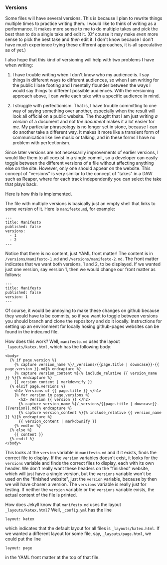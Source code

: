 ### Versions

Some files will have several versions.  This is because I plan to
rewrite things multiple times to practice writing them.  I would like
to think of writing as a performance.  It makes more sense to me to do
multiple takes and pick the best than to do a single take and edit it.
(Of course it may make _even_ more sense to pick the best take and
_then_ edit it.  I don't know because I don't have much experience
trying these different approaches, it is all speculative as of yet.)

I also hope that this kind of versioning will help with two problems I
have when writing:

1. I have trouble writing when I don't know who my audience is.  I say
   things in different ways to different audiences, so when I am
   writing for the public I lose footing and I mentally flounder
   between the ways I would say things to different possible
   audiences.  With the versioning approach above, I can write each
   take with a specific audience in mind.
   
2. I struggle with perfectionism.  That is, I have trouble committing
   to one way of saying something over another, especially when the
   result will look all official on a public website.  The thought
   that I am just writing _a version_ of a document and not _the
   document_ makes it a lot easier for me.  My particular phraseology
   is no longer set in stone, because I can do another take a
   different way.  It makes it more like a transient form of
   communication like live music or talking, and in these forms I have
   no problem with perfectionism.

Since later versions are not necessarily improvements of earlier
versions, I would like them to all coexist in a single commit, so a
developer can easily toggle between the different versions of a file
without affecting anything else on the site.  However, only one should
appear on the website.  This concept of "versions" is very similar to
the concept of "takes" in a DAW such as Reaper, where for each track
independently you can select the take that plays back.

Here is how this is implemented.

The file with multiple versions is basically just an empty shell that
links to some version of it.  Here is `manifesto.md`, for example:

```
---
title: Manifesto
published: false
versions:
  - 1
  - 2
---
```

Notice that there is no content, just YAML front matter!  The content
is in `/versions/manifesto-1.md` and `/versions/manifesto-2.md`.  The
front matter indicates that we want both versions, 1 and 2, to be
displayed.  If we wanted just one version, say version 1, then we
would change our front matter as follows:

```
---
title: Manifesto
published: false
version: 1
---
```

Of course, it would be annoying to make these changes on github
because they would have to be commits, so if you want to toggle
between versions you should branch and clone the repository and do it
locally.  Instructions for setting up an environment for locally
hosing github-pages websites can be found in the index.md file.

How does this work?  Well, `manifesto.md` uses the layout
`_layouts/katex.html`, which has the following body:


```
<body>
  {% if page.version %}
    {% capture version_name %}/_versions/{{page.title | downcase}}-{{ page.version }}.md{% endcapture %}
    {% capture version_content %}{% include_relative {{ version_name }} %}{% endcapture %}
    {{ version_content | markdownify }}
  {% elsif page.versions %}
    <h1> Versions of {{ page.title }} </h1>
    {% for version in page.versions %}
      <h2> Version {{ version }} </h2>
      {% capture version_name %}/_versions/{{page.title | downcase}}-{{version}}.md{% endcapture %}
      {% capture version_content %}{% include_relative {{ version_name }} %}{% endcapture %}
      {{ version_content | markdownify }}
    {% endfor %}
  {% else %}
    {{ content }}
  {% endif %}
</body>
```

This looks at the `version` variable in `manifesto.md` and if it
exists, finds the correct file to display.  If the `version` variables
doesn't exist, it looks for the `versions` variable and finds the
correct files to display, each with its own header.  We don't really
want these headers on the "finished" website, which will just have a
single version, but the `versions` variable won't be used on the
"finished website", just the `version` variable, because by then we
will have chosen a version.  The `versions` variable is really just
for testing.  If neither the `version` variable or the `versions`
variable exists, the actual content of the file is printed.

How does Jekyll know that `manifesto.md` uses the layout
`_layouts/katex.html`?  Well, `_config.yml` has the line

```
layout: katex
```

which indicates that the default layout for all files is
`_layouts/katex.html`.  If we wanted a different layout for some file,
say, `_layouts/page.html`, we could put the line

```
layout: page
```

in the YAML front matter at the top of that file.
